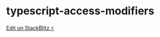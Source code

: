 # typescript-access-modifiers

[Edit on StackBlitz ⚡️](https://stackblitz.com/edit/typescript-njdnkr)